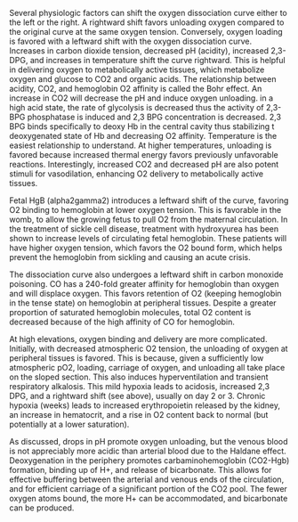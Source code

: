 Several physiologic factors can shift the oxygen dissociation curve either to the left or the right. A rightward shift favors unloading oxygen compared to the original curve at the same oxygen tension. Conversely, oxygen loading is favored with a leftward shift with the oxygen dissociation curve. Increases in carbon dioxide tension, decreased pH (acidity), increased 2,3-DPG, and increases in temperature shift the curve rightward. This is helpful in delivering oxygen to metabolically active tissues, which metabolize oxygen and glucose to CO2 and organic acids. The relationship between acidity, CO2, and hemoglobin O2 affinity is called the Bohr effect. An increase in CO2 will decrease the pH and induce oxygen unloading. in a high acid state, the rate of glycolysis is decreased thus the activity of 2,3-BPG phosphatase is induced and 2,3 BPG concentration is decreased. 2,3 BPG binds specifically to deoxy Hb in the central cavity thus stabilizing t deoxygenated state of Hb and decreasing O2 affinity. Temperature is the easiest relationship to understand. At higher temperatures, unloading is favored because increased thermal energy favors previously unfavorable reactions. Interestingly, increased CO2 and decreased pH are also potent stimuli for vasodilation, enhancing O2 delivery to metabolically active tissues.

Fetal HgB (alpha2gamma2) introduces a leftward shift of the curve, favoring O2 binding to hemoglobin at lower oxygen tension. This is favorable in the womb, to allow the growing fetus to pull O2 from the maternal circulation. In the treatment of sickle cell disease, treatment with hydroxyurea has been shown to increase levels of circulating fetal hemoglobin. These patients will have higher oxygen tension, which favors the O2 bound form, which helps prevent the hemoglobin from sickling and causing an acute crisis.

The dissociation curve also undergoes a leftward shift in carbon monoxide poisoning. CO has a 240-fold greater affinity for hemoglobin than oxygen and will displace oxygen. This favors retention of O2 (keeping hemoglobin in the tense state) on hemoglobin at peripheral tissues. Despite a greater proportion of saturated hemoglobin molecules, total O2 content is decreased because of the high affinity of CO for hemoglobin.

At high elevations, oxygen binding and delivery are more complicated. Initially, with decreased atmospheric O2 tension, the unloading of oxygen at peripheral tissues is favored. This is because, given a sufficiently low atmospheric pO2, loading, carriage of oxygen, and unloading all take place on the sloped section. This also induces hyperventilation and transient respiratory alkalosis. This mild hypoxia leads to acidosis, increased 2,3 DPG, and a rightward shift (see above), usually on day 2 or 3. Chronic hypoxia (weeks) leads to increased erythropoietin released by the kidney, an increase in hematocrit, and a rise in O2 content back to normal (but potentially at a lower saturation).

As discussed, drops in pH promote oxygen unloading, but the venous blood is not appreciably more acidic than arterial blood due to the Haldane effect. Deoxygenation in the periphery promotes carbaminohemoglobin (CO2-Hgb) formation, binding up of H+, and release of bicarbonate. This allows for effective buffering between the arterial and venous ends of the circulation, and for efficient carriage of a significant portion of the CO2 pool. The fewer oxygen atoms bound, the more H+ can be accommodated, and bicarbonate can be produced.